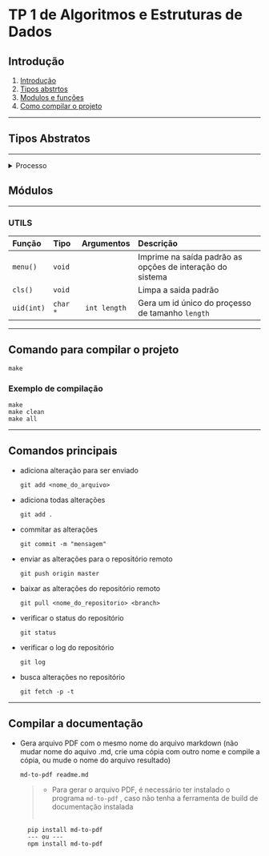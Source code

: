 # TP 1 de Algoritmos e Estruturas de Dados

## Introdução <a href="introduction"></a>

1. [Introdução](#introduction)
1. [Tipos abstrtos]('#tipos-abstratos')
1. [Modulos e funções](#modules)
1. [Como compilar o projeto](#compilando-o-projeto)

---

## Tipos Abstratos <a name="tipos-abstratos"></a>

---

<details>
  <summary> <span style="font-size:30px, font-weight:900">Processo</span> </summary>
  
### **Processo**

| Campo             | Tipo         | Descrição                                                                                                                          |
| ----------------- | ------------ | ---------------------------------------------------------------------------------------------------------------------------------- |
| `PID`             | `int`        | Um indentifiador único de cada processo ( `PID` ) que é um inteiro positivo gerado aleatoriamente. Usado para ordenar os processos |
| `prioridade`      | `int`        | A prioridade do processo. O valor deve ser um inteiro entre 0 e 5. (Gerado aleatoriamente na criação do processo).                 |
| `horario_criacao` | `struct tm*` | A hora em que o processo foi criado, alocado na memória e inicializado.                                                            |

```C
typedef struct Tprocesso
  {
      int PID; // identificador do processo
      int prioridade; //prioridade do processo
      struct tm* horario_criacao; // horario de criacao do processo
  } Processo;
```

</details>

## Módulos <a name="modules"></a>

---

### UTILS

| Função     | Tipo     |  Argumentos  | Descrição                                                 |
| :--------- | :------- | :----------: | :-------------------------------------------------------- |
| `menu()`   | `void`   |              | Imprime na saída padrão as opções de interação do sistema |
| `cls()`    | `void`   |              | Limpa a saida padrão                                      |
| `uid(int)` | `char *` | `int length` | Gera um id único do proçesso de tamanho `length`          |

---

## Comando para compilar o projeto <a name="compilando-o-projeto"></a>

    make

### Exemplo de compilação

    make
    make clean
    make all

---

## Comandos principais

- adiciona alteração para ser enviado

      git add <nome_do_arquivo>

- adiciona todas alterações

      git add .

- commitar as alterações

      git commit -m "mensagem"

- enviar as alterações para o repositório remoto

      git push origin master

- baixar as alterações do repositório remoto

      git pull <nome_do_repositorio> <branch>

- verificar o status do repositório

      git status

- verificar o log do repositório

      git log

- busca alterações no repositório

      git fetch -p -t

---

## Compilar a documentação

- Gera arquivo PDF com o mesmo nome do arquivo markdown (não mudar nome do aquivo .md, crie uma cópia com outro nome e compile a cópia, ou mude o nome do arquivo resultado)

      md-to-pdf readme.md

  > - Para gerar o arquivo PDF, é necessário ter instalado o programa `md-to-pdf` , caso não tenha a ferramenta de build de documentação instalada
  >
  > <br>

        pip install md-to-pdf
        --- ou ---
        npm install md-to-pdf
